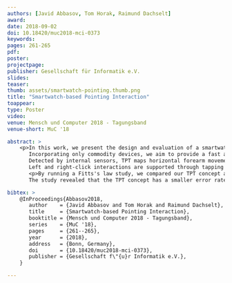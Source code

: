 ```yaml
---
authors: [Javid Abbasov, Tom Horak, Raimund Dachselt]
award:
date: 2018-09-02
doi: 10.18420/muc2018-mci-0373
keywords:
pages: 261-265
pdf:
poster:
projectpage:
publisher: Gesellschaft für Informatik e.V.
slides:
teaser:
thumb: assets/smartwatch-pointing.thumb.png
title: "Smartwatch-based Pointing Interaction"
toappear:
type: Poster
video:
venue: Mensch und Computer 2018 - Tagungsband
venue-short: MuC '18

abstract: >
    <p>In this work, we present the design and evaluation of a smartwatch-based mid-air pointing and clicking interaction technique called <emph>Twist, Point, and Tap</emph>, or short <emph>TPT</emph>.
       Incorporating only commodity devices, we aim to provide a fast and error-prone pointing approach that can easily be deployed to existing environments with a shared display, e.g., meeting rooms or public info points.
       Detected by internal sensors, TPT maps horizontal forearm movements as well as wrist rotation to relative cursor movements on a nearby large display.
       Left and right-click interactions are supported through tapping on the smartwatch's touchscreen.</p>
       <p>By running a Fitts's law study, we compared our TPT concept against an existing smartwatch-based pointing technique called Watchpoint.
       The study revealed that the TPT concept has a smaller error rate while maintaining a comparable performance.</p>

bibtex: >
    @InProceedings{Abbasov2018,
       author    = {Javid Abbasov and Tom Horak and Raimund Dachselt},
       title     = {Smartwatch-based Pointing Interaction},
       booktitle = {Mensch und Computer 2018 - Tagungsband},
       series    = {MuC '18},
       pages     = {261--265},
       year      = {2018},
       address   = {Bonn, Germany},
       doi       = {10.18420/muc2018-mci-0373},
       publisher = {Gesellschaft f\"{u}r Informatik e.V.},
    }

---
```


